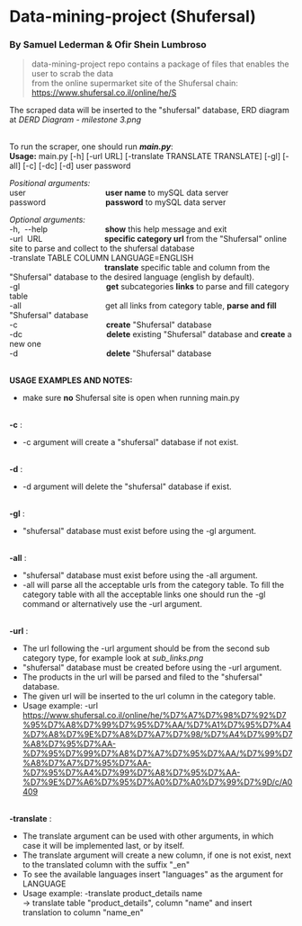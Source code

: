 # Data-mining-project (Shufersal)
### By Samuel Lederman & Ofir Shein Lumbroso

>data-mining-project repo contains a package of files that enables the user to scrab the data \
from the online supermarket site of the Shufersal chain: https://www.shufersal.co.il/online/he/S 

The scraped data will be inserted to the "shufersal" database, ERD diagram at *DERD Diagram - milestone 3.png* 



\
To run the scraper, one should run ***main.py***:\
**Usage:** main.py [-h] [-url URL] [-translate TRANSLATE TRANSLATE] [-gl] [-all]
               [-c] [-dc] [-d]
               user password
               
               
*Positional arguments:*\
  user                                    **user name** to mySQL data server\
  password                           **password** to mySQL data server

*Optional arguments:*\
  -h,  --help                          **show** this help message and exit \
  -url  URL                            **specific category url** from the "Shufersal" online site to parse and collect to the shufersal database \
  -translate TABLE COLUMN LANGUAGE=ENGLISH        \
                                             **translate** specific table and column from the "Shufersal"
                        database to the desired language (english
                        by default). \
  -gl                                       **get** subcategories **links** to parse and fill category table \
  -all                                      get all links from category table, **parse and fill** "Shufersal" database \
  -c                                        **create** "Shufersal" database \
  -dc                                      **delete** existing "Shufersal" database and **create** a new one \
  -d                                        **delete** "Shufersal" database 



\
**USAGE EXAMPLES AND NOTES:**

- make sure **no** Shufersal site is open when running main.py 

\
**-c** :
- -c argument will create a "shufersal" database if not exist.

\
**-d** :
- -d argument will delete the "shufersal" database if exist.

\
**-gl** :
- "shufersal" database must exist before using the -gl argument.

\
**-all** :
- "shufersal" database must exist before using the -all argument.
- -all will parse all the acceptable urls from the category table. To fill the category table with all the acceptable links one should run the -gl command or alternatively use the -url argument.

\
**-url** :
- The url following the -url argument should be from the second sub category type, for example look at *sub_links.png*
- "shufersal" database must be created before using the -url argument.
- The products in the url will be parsed and filed to the "shufersal" database.
- The given url will be inserted to the url column in the category table.
- Usage example: -url https://www.shufersal.co.il/online/he/%D7%A7%D7%98%D7%92%D7%95%D7%A8%D7%99%D7%95%D7%AA/%D7%A1%D7%95%D7%A4%D7%A8%D7%9E%D7%A8%D7%A7%D7%98/%D7%A4%D7%99%D7%A8%D7%95%D7%AA-%D7%95%D7%99%D7%A8%D7%A7%D7%95%D7%AA/%D7%99%D7%A8%D7%A7%D7%95%D7%AA-%D7%95%D7%A4%D7%99%D7%A8%D7%95%D7%AA-%D7%9E%D7%A6%D7%95%D7%A0%D7%A0%D7%99%D7%9D/c/A0409

\
**-translate** :
- The translate argument can be used with other arguments, in which case it will be implemented last, or by itself. 
- The translate argument will create a new column, if one is not exist, next to the translated column with the suffix "_en" 
- To see the available languages insert "languages" as the argument for LANGUAGE
- Usage example: -translate product_details name  
-> translate table "product_details", column "name" and insert translation to column "name_en" 


